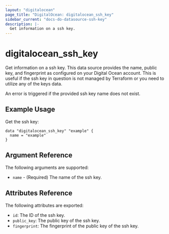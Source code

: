 ```yaml
---
layout: "digitalocean"
page_title: "DigitalOcean: digitalocean_ssh_key"
sidebar_current: "docs-do-datasource-ssh-key"
description: |-
  Get information on a ssh key.
---
```


# digitalocean_ssh_key

Get information on a ssh key. This data source provides the name, public key, and fingerprint
as configured on your Digital Ocean account. This is useful if the ssh key 
in question is not managed by Terraform or you need to utilize any of the keys data.

An error is triggered if the provided ssh key name does not exist.

## Example Usage

Get the ssh key:

```hcl
data "digitalocean_ssh_key" "example" {
  name = "example"
}
```

## Argument Reference

The following arguments are supported:

* `name` - (Required) The name of the ssh key.

## Attributes Reference

The following attributes are exported:

* `id`: The ID of the ssh key.
* `public_key`: The public key of the ssh key.
* `fingerprint`: The fingerprint of the public key of the ssh key.
